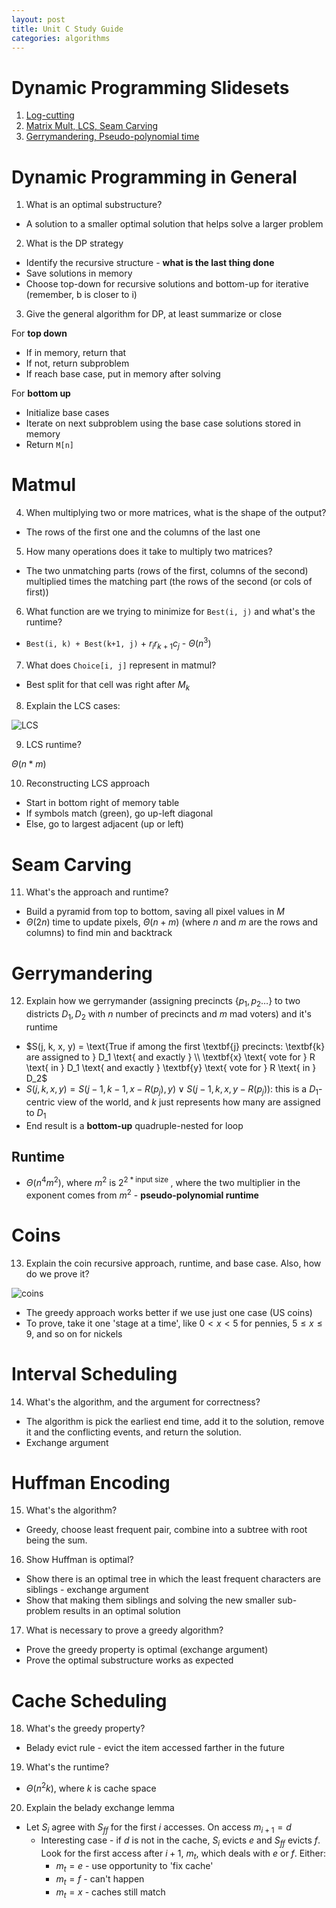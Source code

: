 ```yaml
---
layout: post
title: Unit C Study Guide
categories: algorithms
---
```


# Dynamic Programming Slidesets

1. [Log-cutting](https://uva-cs.github.io/cs4102-s22/slides/cs4102-C-lecture1.pdf)
2. [Matrix Mult, LCS, Seam Carving](https://uva-cs.github.io/cs4102-s22/slides/cs4102-C-lecture2-3.pdf)
3. [Gerrymandering, Pseudo-polynomial time](https://uva-cs.github.io/cs4102-s22/slides/cs4102-C-lecture4.pdf)

# Dynamic Programming in General

1. What is an optimal substructure?

- A solution to a smaller optimal solution that helps solve a larger problem

2. What is the DP strategy

- Identify the recursive structure - **what is the last thing done**
- Save solutions in memory
- Choose top-down for recursive solutions and bottom-up for iterative (remember, b is closer to i)

3. Give the general algorithm for DP, at least summarize or close

For **top down**

- If in memory, return that
- If not, return subproblem
- If reach base case, put in memory after solving

For **bottom up**

- Initialize base cases
- Iterate on next subproblem using the base case solutions stored in memory
- Return `M[n]`

# Matmul

4. When multiplying two or more matrices, what is the shape of the output?

- The rows of the first one and the columns of the last one

5. How many operations does it take to multiply two matrices?

- The two unmatching parts (rows of the first, columns of the second) multiplied times the matching part (the rows of the second (or cols of first))

6. What function are we trying to minimize for `Best(i, j)` and what's the runtime?

- `Best(i, k) + Best(k+1, j)` + $r_ir_{k+1}c_j$ - $\Theta(n^3)$

7. What does `Choice[i, j]` represent in matmul?

- Best split for that cell was right after $M_k$

8. Explain the LCS cases:

![LCS](https://i.imgur.com/2ebKEOh.png)

9. LCS runtime?

$\Theta(n*m)$

10. Reconstructing LCS approach

- Start in bottom right of memory table
- If symbols match (green), go up-left diagonal
- Else, go to largest adjacent (up or left)

# Seam Carving

11. What's the approach and runtime?

- Build a pyramid from top to bottom, saving all pixel values in $M$
- $\Theta(2n)$ time to update pixels, $\Theta(n+m)$ (where $n$ and $m$ are the rows and columns) to find min and backtrack

# Gerrymandering

12. Explain how we gerrymander (assigning precincts $\{p_1, p_2 \dots \}$ to two districts $D_1, D_2$ with $n$ number of precincts and $m$ mad voters) and it's runtime

- $S(j, k, x, y) = \text{True if among the first \textbf{j} precincts: \textbf{k} are assigned to } D_1 \text{ and exactly } \\ \textbf{x} 
\text{ vote for } R \text{ in } D_1 \text{ and exactly } \textbf{y} \text{ vote for } R \text{ in } D_2$
- $S(j, k, x, y) = S(j-1, k-1, x-R(p_j), y) \vee S(j-1, k, x, y-R(p_j))$: this is a $D_1$-centric view of the world, and $k$ just represents how many are assigned to $D_1$
- End result is a **bottom-up** quadruple-nested for loop

## Runtime

- $\Theta(n^4m^2)$, where $m^2$ is $2^{2*\text{input size }}$, where the two multiplier in the exponent comes from $m^2$ - **pseudo-polynomial runtime**

# Coins

13. Explain the coin recursive approach, runtime, and base case. Also, how do we prove it?

![coins](https://i.imgur.com/QXVRmrY.png)

- The greedy approach works better if we use just one case (US coins)
- To prove, take it one 'stage at a time', like $0 < x < 5$ for pennies, $5 \le x \le 9$, and so on for nickels

# Interval Scheduling

14. What's the algorithm, and the argument for correctness?

- The algorithm is pick the earliest end time, add it to the solution, remove it and the conflicting events, and return the solution.
- Exchange argument

# Huffman Encoding

15. What's the algorithm?

- Greedy, choose least frequent pair, combine into a subtree with root being the sum.

16. Show Huffman is optimal?

- Show there is an optimal tree in which the least frequent characters are siblings - exchange argument
- Show that making them siblings and solving the new smaller sub-problem results in an optimal solution

17. What is necessary to prove a greedy algorithm?

- Prove the greedy property is optimal (exchange argument)
- Prove the optimal substructure works as expected

# Cache Scheduling

18. What's the greedy property?

- Belady evict rule - evict the item accessed farther in the future

19. What's the runtime?

- $\Theta(n^2 k)$, where $k$ is cache space

20. Explain the belady exchange lemma

- Let $S_i$ agree with $S_{ff}$ for the first $i$ accesses. On access $m_{i+1} = d$
  - Interesting case - if $d$ is not in the cache, $S_i$ evicts $e$ and $S_{ff}$ evicts $f$. Look for the first access after $i+1$, $m_t$, which deals with $e$ or $f$. Either:
    - $m_t = e$ - use opportunity to 'fix cache'
    - $m_t = f$ - can't happen
    - $m_t = x$ - caches still match

